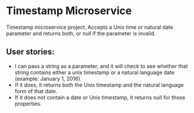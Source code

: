# Timestamp Microservice

Timestamp microservice project. Accepts a Unix time or natural date parameter and returns both, or null if the parameter is invalid.

## User stories:
- I can pass a string as a parameter, and it will check to see whether that string contains either a unix timestamp or a natural language date (example: January 1, 2016).
- If it does, it returns both the Unix timestamp and the natural language form of that date.
- If it does not contain a date or Unix timestamp, it returns null for those properties.
